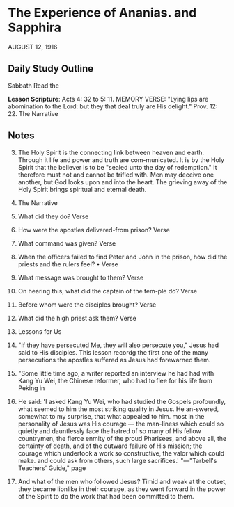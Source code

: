 # The Experience of Ananias. and Sapphira
AUGUST 12, 1916

## Daily Study Outline

Sabbath Read the

**Lesson Scripture**: Acts 4: 32 to 5: 11. MEMORY VERSE: "Lying lips are abomination to the Lord: but they that deal truly are His delight." Prov. 12: 22. The Narrative

## Notes

3. The Holy Spirit is the connecting link between heaven and earth. Through it life and power and truth are com-municated. It is by the Holy Spirit that the believer is to be "sealed unto the day of redemption." It therefore must not and cannot be trifled with. Men may deceive one another, but God looks upon and into the heart. The grieving away of the Holy Spirit brings spiritual and eternal death.

7. The Narrative

4. What did they do? Verse

5. How were the apostles delivered-from prison? Verse

6. What command was given? Verse

8. When the officers failed to find Peter and John in the prison, how did the priests and the rulers feel? • Verse

9. What message was brought to them? Verse

10. On hearing this, what did the captain of the tem-ple do? Verse

11. Before whom were the disciples brought? Verse

12. What did the high priest ask them? Verse

28. Lessons for Us

2. "If they have persecuted Me, they will also persecute you," Jesus had said to His disciples. This lesson recordg the first one of the many persecutions the apostles suffered as Jesus had forewarned them.

3. "Some little time ago, a writer reported an interview he had had with Kang Yu Wei, the Chinese reformer, who had to flee for his life from Peking in

1898. He said: 'I asked Kang Yu Wei, who had studied the Gospels profoundly, what seemed to him the most striking quality in Jesus. He an-swered, somewhat to my surprise, that what appealed to him. most in the personality of Jesus was His courage — the man-liness which could so quietly and dauntlessly face the hatred of so many of His fellow countrymen, the fierce enmity of the proud Pharisees, and above all, the certainty of death, and of the outward failure of His mission; the courage which undertook a work so constructive, the valor which could make. and could ask from others, such large sacrifices.' "—"Tarbell's Teachers' Guide," page

96. And what of the men who followed Jesus? Timid and weak at the outset, they became lionlike in their courage, as they went forward in the power of the Spirit to do the work that had been committed to them.

